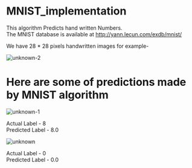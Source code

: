 # MNIST_implementation
This algorithm Predicts hand written Numbers. <br />
The MNIST database is available at http://yann.lecun.com/exdb/mnist/

We have 28 * 28 pixels handwritten images for example-

![unknown-2](https://user-images.githubusercontent.com/35291991/50850157-12581100-139f-11e9-8d58-b9c52d49846b.png)


# Here are some of predictions made by MNIST algorithm

![unknown-1](https://user-images.githubusercontent.com/35291991/50850400-c9ed2300-139f-11e9-9a03-46e8ade44c3a.png)

Actual Label - 8 <br />
Predicted Label - 8.0


![unknown](https://user-images.githubusercontent.com/35291991/50850374-bb067080-139f-11e9-9dec-cad40be79b22.png)

Actual Label - 0 <br />
Predicted Label - 0.0



